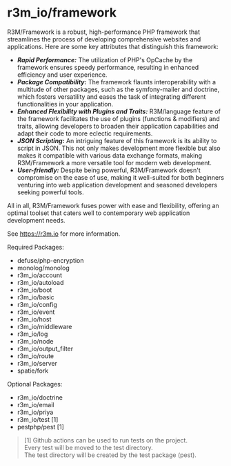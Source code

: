 # r3m_io/framework

R3M/Framework is a robust, high-performance PHP framework that streamlines the process of developing comprehensive websites and applications.
Here are some key attributes that distinguish this framework:
- ***Rapid Performance:***
The utilization of PHP's OpCache by the framework ensures speedy performance, resulting in enhanced efficiency and user experience.
- ***Package Compatibility:***
The framework flaunts interoperability with a multitude of other packages, such as the symfony-mailer and doctrine, which fosters versatility and eases the task of integrating different functionalities in your application.
- ***Enhanced Flexibility with Plugins and Traits:***
R3M/language feature of the framework facilitates the use of plugins (functions & modifiers) and traits, allowing developers to broaden their application capabilities and adapt their code to more eclectic requirements.
- ***JSON Scripting:***
An intriguing feature of this framework is its ability to script in JSON. This not only makes development more flexible but also makes it compatible with various data exchange formats, making R3M/Framework a more versatile tool for modern web development.
- ***User-friendly:***
Despite being powerful, R3M/Framework doesn't compromise on the ease of use, making it well-suited for both beginners venturing into web application development and seasoned developers seeking powerful tools.

All in all, R3M/Framework fuses power with ease and flexibility, offering an optimal toolset that caters well to contemporary web application development needs.

See https://r3m.io for more information.

Required Packages:
- defuse/php-encryption
- monolog/monolog
- r3m_io/account
- r3m_io/autoload
- r3m_io/boot
- r3m_io/basic
- r3m_io/config
- r3m_io/event
- r3m_io/host
- r3m_io/middleware
- r3m_io/log
- r3m_io/node
- r3m_io/output_filter
- r3m_io/route
- r3m_io/server
- spatie/fork


Optional Packages:

- r3m_io/doctrine
- r3m_io/email
- r3m_io/priya
- r3m_io/test [1]
- pestphp/pest [1]


> [1] Github actions can be used to run tests on the project.  
> Every test will be moved to the test directory.  
> The test directory will be created by the test package (pest).  

